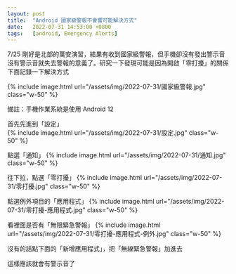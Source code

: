 ```yaml
---
layout: post
title:  "Android 國家級警報不會響可能解決方式"
date:   2022-07-31 14:53:00 +0800
tags:   [android, Emergency Alerts]
---
```


7/25 剛好是北部的萬安演習，結果有收到國家級警報，但手機卻沒有發出警示音  
沒有警示音就失去警報的意義了。研究一下發現可能是因為開啟「零打擾」的關係  
下面記錄一下解決方式

{% include image.html url="/assets/img/2022-07-31/國家級警報.jpg" class="w-50" %}

<!--more-->

備註：手機作業系統是使用 Android 12  

首先先進到「設定」  
{% include image.html url="/assets/img/2022-07-31/設定.jpg" class="w-50" %}

點選「通知」
{% include image.html url="/assets/img/2022-07-31/通知.jpg" class="w-50" %}

往下拉，點選「零打擾」
{% include image.html url="/assets/img/2022-07-31/零打擾.jpg" class="w-50" %}

點選例外項目的「應用程式」
{% include image.html url="/assets/img/2022-07-31/零打擾-應用程式.jpg" class="w-50" %}

看裡面是否有「無限緊急警報」
{% include image.html url="/assets/img/2022-07-31/零打擾-應用程式-例外.jpg" class="w-50" %}

沒有的話點下面的「新增應用程式」，把「無線緊急警報」加進去

這樣應該就會有警示音了
